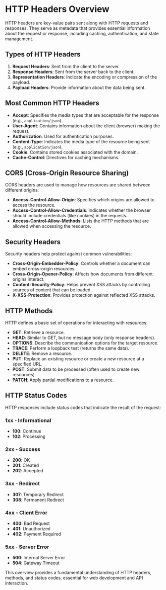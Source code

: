 # HTTP Headers Overview

HTTP headers are key-value pairs sent along with HTTP requests and responses. They serve as metadata that provides essential information about the request or response, including caching, authentication, and state management.

## Types of HTTP Headers

1. **Request Headers**: Sent from the client to the server.
2. **Response Headers**: Sent from the server back to the client.
3. **Representation Headers**: Indicate the encoding or compression of the payload.
4. **Payload Headers**: Provide information about the data being sent.

## Most Common HTTP Headers

- **Accept**: Specifies the media types that are acceptable for the response (e.g., `application/json`).
- **User-Agent**: Contains information about the client (browser) making the request.
- **Authorization**: Used for authentication purposes.
- **Content-Type**: Indicates the media type of the resource being sent (e.g., `application/json`).
- **Cookie**: Contains stored cookies associated with the domain.
- **Cache-Control**: Directives for caching mechanisms.

## CORS (Cross-Origin Resource Sharing)

CORS headers are used to manage how resources are shared between different origins:

- **Access-Control-Allow-Origin**: Specifies which origins are allowed to access the resource.
- **Access-Control-Allow-Credentials**: Indicates whether the browser should include credentials (like cookies) in the requests.
- **Access-Control-Allow-Methods**: Lists the HTTP methods that are allowed when accessing the resource.

## Security Headers

Security headers help protect against common vulnerabilities:

- **Cross-Origin-Embedder-Policy**: Controls whether a document can embed cross-origin resources.
- **Cross-Origin-Opener-Policy**: Affects how documents from different origins interact.
- **Content-Security-Policy**: Helps prevent XSS attacks by controlling sources of content that can be loaded.
- **X-XSS-Protection**: Provides protection against reflected XSS attacks.

## HTTP Methods

HTTP defines a basic set of operations for interacting with resources:

- **GET**: Retrieve a resource.
- **HEAD**: Similar to GET, but no message body (only response headers).
- **OPTIONS**: Describe the communication options for the target resource.
- **TRACE**: Perform a loopback test (returns the same data).
- **DELETE**: Remove a resource.
- **PUT**: Replace an existing resource or create a new resource at a specified URL.
- **POST**: Submit data to be processed (often used to create new resources).
- **PATCH**: Apply partial modifications to a resource.

## HTTP Status Codes

HTTP responses include status codes that indicate the result of the request:

### 1xx - Informational
- **100**: Continue
- **102**: Processing

### 2xx - Success
- **200**: OK
- **201**: Created
- **202**: Accepted

### 3xx - Redirect
- **307**: Temporary Redirect
- **308**: Permanent Redirect

### 4xx - Client Error
- **400**: Bad Request
- **401**: Unauthorized
- **402**: Payment Required

### 5xx - Server Error
- **500**: Internal Server Error
- **504**: Gateway Timeout

This overview provides a fundamental understanding of HTTP headers, methods, and status codes, essential for web development and API interaction.
